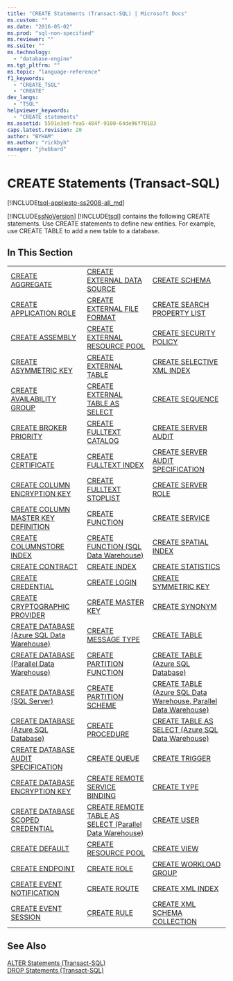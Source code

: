 ```yaml
---
title: "CREATE Statements (Transact-SQL) | Microsoft Docs"
ms.custom: ""
ms.date: "2016-05-02"
ms.prod: "sql-non-specified"
ms.reviewer: ""
ms.suite: ""
ms.technology: 
  - "database-engine"
ms.tgt_pltfrm: ""
ms.topic: "language-reference"
f1_keywords: 
  - "CREATE_TSQL"
  - "CREATE"
dev_langs: 
  - "TSQL"
helpviewer_keywords: 
  - "CREATE statements"
ms.assetid: 5591e3ed-fea5-484f-9100-64de96f70183
caps.latest.revision: 20
author: "BYHAM"
ms.author: "rickbyh"
manager: "jhubbard"
---
```

# CREATE Statements (Transact-SQL)
[!INCLUDE[tsql-appliesto-ss2008-all_md](../../includes/tsql-appliesto-ss2008-all-md.md)]

  [!INCLUDE[ssNoVersion](../../includes/ssnoversion-md.md)] [!INCLUDE[tsql](../../includes/tsql-md.md)] contains the following CREATE statements. Use CREATE statements to define new entities. For example, use CREATE TABLE to add a new table to a database.  
  
## In This Section  
  
||||  
|-|-|-|  
|[CREATE AGGREGATE](../../t-sql/statements/create-aggregate-transact-sql.md)|[CREATE EXTERNAL DATA SOURCE](../../t-sql/statements/create-external-data-source-transact-sql.md)|[CREATE SCHEMA](../../t-sql/statements/create-schema-transact-sql.md)|  
|[CREATE APPLICATION ROLE](../../t-sql/statements/create-application-role-transact-sql.md)|[CREATE EXTERNAL FILE FORMAT](../../t-sql/statements/create-external-file-format-transact-sql.md)|[CREATE SEARCH PROPERTY LIST](../../t-sql/statements/create-search-property-list-transact-sql.md)|  
|[CREATE ASSEMBLY](../../t-sql/statements/create-assembly-transact-sql.md)|[CREATE EXTERNAL RESOURCE POOL](../../t-sql/statements/create-external-resource-pool-transact-sql.md)|[CREATE SECURITY POLICY](../../t-sql/statements/create-security-policy-transact-sql.md)|  
|[CREATE ASYMMETRIC KEY](../../t-sql/statements/create-asymmetric-key-transact-sql.md)|[CREATE EXTERNAL TABLE](../../t-sql/statements/create-external-table-transact-sql.md)|[CREATE SELECTIVE XML INDEX](../../t-sql/statements/create-selective-xml-index-transact-sql.md)|  
|[CREATE AVAILABILITY GROUP](../../t-sql/statements/create-availability-group-transact-sql.md)|[CREATE EXTERNAL TABLE AS SELECT](../../t-sql/statements/create-external-table-as-select-transact-sql.md)|[CREATE SEQUENCE](../../t-sql/statements/create-sequence-transact-sql.md)|  
|[CREATE BROKER PRIORITY](../../t-sql/statements/create-broker-priority-transact-sql.md)|[CREATE FULLTEXT CATALOG](../../t-sql/statements/create-fulltext-catalog-transact-sql.md)|[CREATE SERVER AUDIT](../../t-sql/statements/create-server-audit-transact-sql.md)|  
|[CREATE CERTIFICATE](../../t-sql/statements/create-certificate-transact-sql.md)|[CREATE FULLTEXT INDEX](../../t-sql/statements/create-fulltext-index-transact-sql.md)|[CREATE SERVER AUDIT SPECIFICATION](../../t-sql/statements/create-server-audit-specification-transact-sql.md)|  
|[CREATE COLUMN ENCRYPTION KEY](../../t-sql/statements/create-column-encryption-key-transact-sql.md)|[CREATE FULLTEXT STOPLIST](../../t-sql/statements/create-fulltext-stoplist-transact-sql.md)|[CREATE SERVER ROLE](../../t-sql/statements/create-server-role-transact-sql.md)|  
|[CREATE COLUMN MASTER KEY DEFINITION](../../t-sql/statements/create-column-master-key-transact-sql.md)|[CREATE FUNCTION](../../t-sql/statements/create-function-transact-sql.md)|[CREATE SERVICE](../../t-sql/statements/create-service-transact-sql.md)|  
|[CREATE COLUMNSTORE INDEX](../../t-sql/statements/create-columnstore-index-transact-sql.md)|[CREATE FUNCTION &#40;SQL Data Warehouse&#41;](../../t-sql/statements/create-function-sql-data-warehouse.md)|[CREATE SPATIAL INDEX](../../t-sql/statements/create-spatial-index-transact-sql.md)|  
|[CREATE CONTRACT](../../t-sql/statements/create-contract-transact-sql.md)|[CREATE INDEX](../../t-sql/statements/create-index-transact-sql.md)|[CREATE STATISTICS](../../t-sql/statements/create-statistics-transact-sql.md)|  
|[CREATE CREDENTIAL](../../t-sql/statements/create-credential-transact-sql.md)|[CREATE LOGIN](../../t-sql/statements/create-login-transact-sql.md)|[CREATE SYMMETRIC KEY](../../t-sql/statements/create-symmetric-key-transact-sql.md)|  
|[CREATE CRYPTOGRAPHIC PROVIDER](../../t-sql/statements/create-cryptographic-provider-transact-sql.md)|[CREATE MASTER KEY](../../t-sql/statements/create-master-key-transact-sql.md)|[CREATE SYNONYM](../../t-sql/statements/create-synonym-transact-sql.md)|  
|[CREATE DATABASE &#40;Azure SQL Data Warehouse&#41;](../../t-sql/statements/create-database-azure-sql-data-warehouse.md)|[CREATE MESSAGE TYPE](../../t-sql/statements/create-message-type-transact-sql.md)|[CREATE TABLE](../../t-sql/statements/create-table-transact-sql.md)|  
|[CREATE DATABASE &#40;Parallel Data Warehouse&#41;](../../t-sql/statements/create-database-parallel-data-warehouse.md)|[CREATE PARTITION FUNCTION](../../t-sql/statements/create-partition-function-transact-sql.md)|[CREATE TABLE (Azure SQL Database)](http://msdn.microsoft.com/library/d53c529a-1d5f-417f-9a77-64ccc6eddca1)|  
|[CREATE DATABASE (SQL Server)](../../t-sql/statements/create-database-sql-server-transact-sql.md)|[CREATE PARTITION SCHEME](../../t-sql/statements/create-partition-scheme-transact-sql.md)|[CREATE TABLE &#40;Azure SQL Data Warehouse, Parallel Data Warehouse&#41;](../../t-sql/statements/create-table-azure-sql-data-warehouse.md)|  
|[CREATE DATABASE (Azure SQL Database)](../../t-sql/statements/create-database-azure-sql-database.md)|[CREATE PROCEDURE](../../t-sql/statements/create-procedure-transact-sql.md)|[CREATE TABLE AS SELECT &#40;Azure SQL Data Warehouse&#41;](../../t-sql/statements/create-table-as-select-azure-sql-data-warehouse.md)|  
|[CREATE DATABASE AUDIT SPECIFICATION](../../t-sql/statements/create-database-audit-specification-transact-sql.md)|[CREATE QUEUE](../../t-sql/statements/create-queue-transact-sql.md)|[CREATE TRIGGER](../../t-sql/statements/create-trigger-transact-sql.md)|  
|[CREATE DATABASE ENCRYPTION KEY](../../t-sql/statements/create-database-encryption-key-transact-sql.md)|[CREATE REMOTE SERVICE BINDING](../../t-sql/statements/create-remote-service-binding-transact-sql.md)|[CREATE TYPE](../../t-sql/statements/create-type-transact-sql.md)|  
|[CREATE DATABASE SCOPED CREDENTIAL](../../t-sql/statements/create-database-scoped-credential-transact-sql.md)|[CREATE REMOTE TABLE AS SELECT &#40;Parallel Data Warehouse&#41;](../../t-sql/statements/create-remote-table-as-select-parallel-data-warehouse.md)|[CREATE USER](../../t-sql/statements/create-user-transact-sql.md)|  
|[CREATE DEFAULT](../../t-sql/statements/create-default-transact-sql.md)|[CREATE RESOURCE POOL](../../t-sql/statements/create-resource-pool-transact-sql.md)|[CREATE VIEW](../../t-sql/statements/create-view-transact-sql.md)|  
|[CREATE ENDPOINT](../../t-sql/statements/create-endpoint-transact-sql.md)|[CREATE ROLE](../../t-sql/statements/create-role-transact-sql.md)|[CREATE WORKLOAD GROUP](../../t-sql/statements/create-workload-group-transact-sql.md)|  
|[CREATE EVENT NOTIFICATION](../../t-sql/statements/create-event-notification-transact-sql.md)|[CREATE ROUTE](../../t-sql/statements/create-route-transact-sql.md)|[CREATE XML INDEX](../../t-sql/statements/create-xml-index-transact-sql.md)|  
|[CREATE EVENT SESSION](../../t-sql/statements/create-event-session-transact-sql.md)|[CREATE RULE](../../t-sql/statements/create-rule-transact-sql.md)|[CREATE XML SCHEMA COLLECTION](../../t-sql/statements/create-xml-schema-collection-transact-sql.md)|  
  
## See Also  
 [ALTER Statements &#40;Transact-SQL&#41;](../../t-sql/statements/alter-statements-transact-sql.md)   
 [DROP Statements &#40;Transact-SQL&#41;](../../t-sql/statements/drop-statements-transact-sql.md)  
  
  